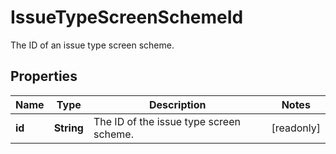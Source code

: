 

# IssueTypeScreenSchemeId

The ID of an issue type screen scheme.

## Properties

| Name | Type | Description | Notes |
|------------ | ------------- | ------------- | -------------|
|**id** | **String** | The ID of the issue type screen scheme. |  [readonly] |



